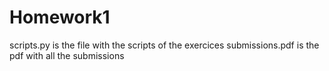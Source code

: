 # Homework1
scripts.py is the file with the scripts of the exercices
submissions.pdf is the pdf with all the submissions
